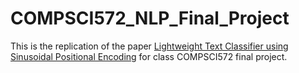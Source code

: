 # COMPSCI572_NLP_Final_Project
This is the replication of the paper [Lightweight Text Classifier using Sinusoidal Positional Encoding](https://aclanthology.org/2020.aacl-main.8/) for class COMPSCI572 final project. 
